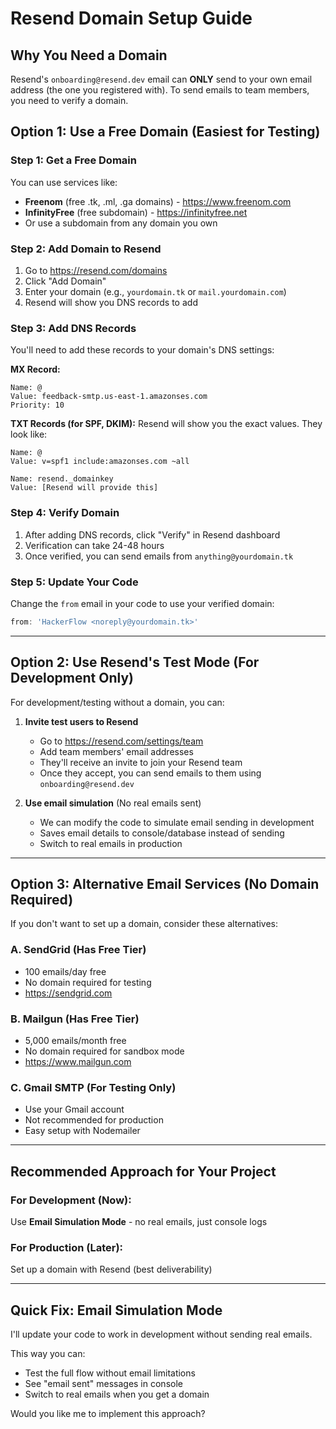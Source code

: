 # Resend Domain Setup Guide

## Why You Need a Domain

Resend's `onboarding@resend.dev` email can **ONLY** send to your own email address (the one you registered with). To send emails to team members, you need to verify a domain.

## Option 1: Use a Free Domain (Easiest for Testing)

### Step 1: Get a Free Domain
You can use services like:
- **Freenom** (free .tk, .ml, .ga domains) - https://www.freenom.com
- **InfinityFree** (free subdomain) - https://infinityfree.net
- Or use a subdomain from any domain you own

### Step 2: Add Domain to Resend

1. Go to https://resend.com/domains
2. Click "Add Domain"
3. Enter your domain (e.g., `yourdomain.tk` or `mail.yourdomain.com`)
4. Resend will show you DNS records to add

### Step 3: Add DNS Records

You'll need to add these records to your domain's DNS settings:

**MX Record:**
```
Name: @
Value: feedback-smtp.us-east-1.amazonses.com
Priority: 10
```

**TXT Records (for SPF, DKIM):**
Resend will show you the exact values. They look like:
```
Name: @
Value: v=spf1 include:amazonses.com ~all

Name: resend._domainkey
Value: [Resend will provide this]
```

### Step 4: Verify Domain

1. After adding DNS records, click "Verify" in Resend dashboard
2. Verification can take 24-48 hours
3. Once verified, you can send emails from `anything@yourdomain.tk`

### Step 5: Update Your Code

Change the `from` email in your code to use your verified domain:
```typescript
from: 'HackerFlow <noreply@yourdomain.tk>'
```

---

## Option 2: Use Resend's Test Mode (For Development Only)

For development/testing without a domain, you can:

1. **Invite test users to Resend**
   - Go to https://resend.com/settings/team
   - Add team members' email addresses
   - They'll receive an invite to join your Resend team
   - Once they accept, you can send emails to them using `onboarding@resend.dev`

2. **Use email simulation** (No real emails sent)
   - We can modify the code to simulate email sending in development
   - Saves email details to console/database instead of sending
   - Switch to real emails in production

---

## Option 3: Alternative Email Services (No Domain Required)

If you don't want to set up a domain, consider these alternatives:

### A. SendGrid (Has Free Tier)
- 100 emails/day free
- No domain required for testing
- https://sendgrid.com

### B. Mailgun (Has Free Tier)
- 5,000 emails/month free
- No domain required for sandbox mode
- https://www.mailgun.com

### C. Gmail SMTP (For Testing Only)
- Use your Gmail account
- Not recommended for production
- Easy setup with Nodemailer

---

## Recommended Approach for Your Project

### For Development (Now):
Use **Email Simulation Mode** - no real emails, just console logs

### For Production (Later):
Set up a domain with Resend (best deliverability)

---

## Quick Fix: Email Simulation Mode

I'll update your code to work in development without sending real emails.

This way you can:
- Test the full flow without email limitations
- See "email sent" messages in console
- Switch to real emails when you get a domain

Would you like me to implement this approach?
